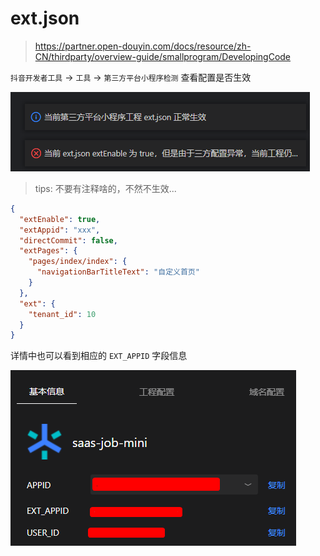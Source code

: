 # ext.json

> https://partner.open-douyin.com/docs/resource/zh-CN/thirdparty/overview-guide/smallprogram/DevelopingCode

`抖音开发者工具` -> `工具` -> `第三方平台小程序检测` 查看配置是否生效

![](./images/03-ext.json-1697279654194.png)

> tips: 不要有注释啥的，不然不生效...


```json
{
  "extEnable": true,
  "extAppid": "xxx",
  "directCommit": false,
  "extPages": {
    "pages/index/index": {
      "navigationBarTitleText": "自定义首页"
    }
  },
  "ext": {
    "tenant_id": 10
  }
}
```

详情中也可以看到相应的 `EXT_APPID` 字段信息

![](./images/03-ext.json-1697283076172.png)
